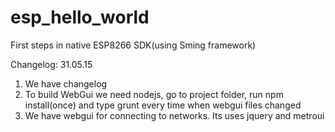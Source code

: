 # esp_hello_world
First steps in native ESP8266 SDK(using Sming framework)

Changelog:
31.05.15 

1. We have changelog
2. To build WebGui we need nodejs, go to project folder, run npm install(once) and type grunt every time when webgui files changed
3. We have webgui for connecting to networks. Its uses jquery and metroui
